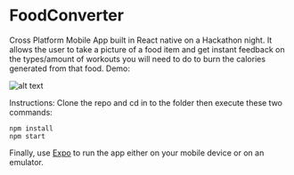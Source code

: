 # FoodConverter

Cross Platform Mobile App built in React native on a Hackathon night. 
It allows the user to take a picture of a food item and get instant feedback on the types/amount of workouts you will need to do to burn the calories generated from that food. Demo:


![alt text](https://challengepost-s3-challengepost.netdna-ssl.com/photos/production/software_photos/000/773/921/datas/gallery.jpg)


Instructions:
Clone the repo and cd in to the folder then execute these two commands:
```
npm install
npm start
```
Finally, use [Expo](https://github.com/expo/expo) to run the app either on your mobile device or on an emulator.
